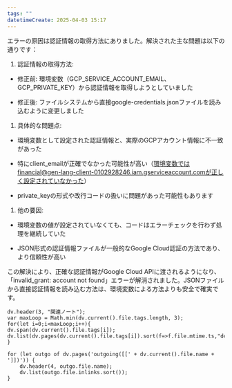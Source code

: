 ```yaml
---
tags: ""
datetimeCreate: 2025-04-03 15:17
---
```

エラーの原因は認証情報の取得方法にありました。解決された主な問題は以下の通りです：

1. 認証情報の取得方法:

- 修正前: 環境変数（GCP_SERVICE_ACCOUNT_EMAIL、GCP_PRIVATE_KEY）から認証情報を取得しようとしていました

- 修正後: ファイルシステムから直接google-credentials.jsonファイルを読み込むように変更しました

1. 具体的な問題点:

- 環境変数として設定された認証情報と、実際のGCPアカウント情報に不一致があった

- 特にclient_emailが正確でなかった可能性が高い（環境変数ではfinancial@gen-lang-client-0102928246.iam.gserviceaccount.comが正しく設定されていなかった）

- private_keyの形式や改行コードの扱いに問題があった可能性もあります

1. 他の要因:

- 環境変数の値が設定されていなくても、コードはエラーチェックを行わず処理を継続していた

- JSON形式の認証情報ファイルが一般的なGoogle Cloud認証の方法であり、より信頼性が高い

この解決により、正確な認証情報がGoogle Cloud APIに渡されるようになり、「invalid_grant: account not found」エラーが解消されました。JSONファイルから直接認証情報を読み込む方法は、環境変数による方法よりも安全で確実です。





```dataviewjs
dv.header(3, "関連ノート");
var maxLoop = Math.min(dv.current().file.tags.length, 3);
for(let i=0;i<maxLoop;i++){
dv.span(dv.current().file.tags[i]);
dv.list(dv.pages(dv.current().file.tags[i]).sort(f=>f.file.mtime.ts,"desc").limit(15).file.link);
}

for (let outgo of dv.pages('outgoing([[' + dv.current().file.name + ']])')) {
    dv.header(4, outgo.file.name);
    dv.list(outgo.file.inlinks.sort());
}
```